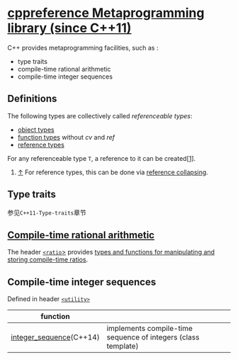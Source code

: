 # [cppreference Metaprogramming library (since C++11)](https://en.cppreference.com/w/cpp/meta) 

C++ provides metaprogramming facilities, such as :

- type traits
- compile-time rational arithmetic
- compile-time integer sequences



## Definitions

The following types are collectively called *referenceable types*:

- [object types](https://en.cppreference.com/w/cpp/language/type#Object_type)
- [function types](https://en.cppreference.com/w/cpp/language/function#Function_type) without *cv* and *ref*
- [reference types](https://en.cppreference.com/w/cpp/language/reference)

For any referenceable type `T`, a reference to it can be created[[1\]](https://en.cppreference.com/w/cpp/meta#cite_note-1).

1. [↑](https://en.cppreference.com/w/cpp/meta#cite_ref-1) For reference types, this can be done via [reference collapsing](https://en.cppreference.com/w/cpp/language/reference#Reference_collapsing).



## Type traits

参见`C++11-Type-traits`章节



## [Compile-time rational arithmetic](https://en.cppreference.com/w/cpp/numeric/ratio) 

The header [`<ratio`>](https://en.cppreference.com/w/cpp/header/ratio) provides [types and functions for manipulating and storing compile-time ratios](https://en.cppreference.com/w/cpp/numeric/ratio).

## Compile-time integer sequences

Defined in header [`<utility>`](https://en.cppreference.com/w/cpp/header/utility)

| function                                                     |                                                              |
| ------------------------------------------------------------ | ------------------------------------------------------------ |
| [integer_sequence](https://en.cppreference.com/w/cpp/utility/integer_sequence)(C++14) | implements compile-time sequence of integers (class template) |